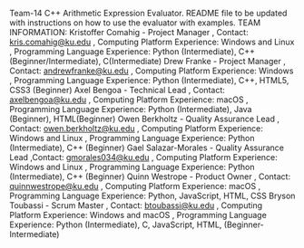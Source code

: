 Team-14 C++ Arithmetic Expression Evaluator.
README file to be updated with instructions on how to use the evaluator with examples.
TEAM INFORMATION:
Kristoffer Comahig - Project Manager , Contact: kris.comahig@ku.edu , Computing Platform Experience: Windows and Linux , Programming Language Experience: Python (Intermediate), C++ (Beginner/Intermediate), C(Intermediate)
Drew Franke - Project Manager , Contact: andrewfranke@ku.edu , Computing Platform Experience: Windows , Programming Language Experience: Python (Intermediate), C++, HTML5, CSS3 (Beginner)
Axel Bengoa - Technical Lead , Contact: axelbengoa@ku.edu , Computing Platform Experience: macOS , Programming Language Experience: Python (Intermediate), Java (Beginner), HTML(Beginner)
Owen Berkholtz - Quality Assurance Lead , Contact: owen.berkholtz@ku.edu , Computing Platform Experience: Windows and Linux , Programming Language Experience: Python (Intermediate), C++ (Beginner)
Gael Salazar-Morales - Quality Assurance Lead ,Contact: gmorales034@ku.edu , Computing Platform Experience: Windows and Linux , Programming Language Experience: Python (Intermediate), C++ (Beginner)
Quinn Westrope - Product Owner , Contact: quinnwestrope@ku.edu , Computing Platform Experience: macOS , Programming Language Experience: Python, JavaScript, HTML, CSS
Bryson Toubassi - Scrum Master , Contact: btoubassi@ku.edu , Computing Platform Experience: Windows and macOS , Programming Language Experience: Python (Intermediate), C, JavaScript, HTML, (Beginner-Intermediate)
